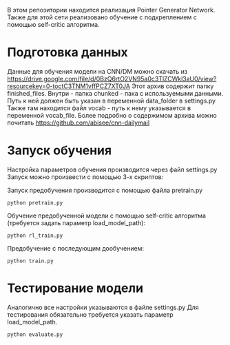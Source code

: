 В этом репозитории находится реализация Pointer Generator Network.
Также для этой сети реализовано обучение с подкреплением с помощью self-critic алгоритма.

# Подготовка данных

Данные для обучения модели на CNN/DM можно скачать из
https://drive.google.com/file/d/0BzQ6rtO2VN95a0c3TlZCWkl3aU0/view?resourcekey=0-toctC3TNM1vffPCZ7XT0JA
Этот архив содержит папку finished_files. Внутри - папка chunked - пака с используемыми данными. Путь к ней должен быть
указан в переменной data_folder в settings.py Также там находится файл vocab - путь к нему указывается в переменной
vocab_file. Более подробно о содержимом архива можно почитать https://github.com/abisee/cnn-dailymail

# Запуск обучения

Настройка параметров обучения производится через файл settings.py
Запуск можно произвести с помощью 3-х скриптов:

Запуск предобучения производится с помощью файла pretrain.py

`python pretrain.py`

Обучение предобученной модели с помощью self-critic алгоритма (требуется задать параметр load_model_path):

`python rl_train.py`

Предобучение с последующим дообучением:

`python train.py`


# Тестирование модели

Аналогично все настройки указываются в файле settings.py
Для тестирования обязательно требуется указать параметр load_model_path.

`python evaluate.py`

